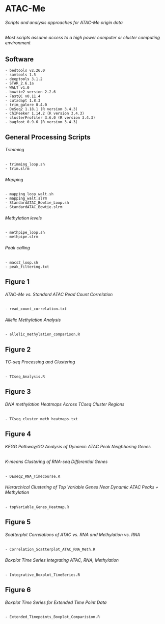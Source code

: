 # ATAC-Me
###### Scripts and analysis approaches for ATAC-Me origin data
###### Most scripts assume access to a high power computer or cluster computing environment

## Software 

    - bedtools v2.26.0
    - samtools 1.5
    - deeptools 3.1.2
    - STAR_2.6.1a 
    - WALT v1.0 
    - bowtie2 version 2.2.6 
    - FastQC v0.11.4
    - cutadapt 1.8.3 
    - trim_galore 0.4.0 
    - DeSeq2 1.18.1 (R version 3.4.3)
    - ChIPeeker 1.14.2 (R version 3.4.3)
    - clusterProfiler 3.6.0 (R version 3.4.3)
    - bagfoot 0.9.6 (R version 3.4.3)

## General Processing Scripts

###### Trimming
    - trimming_loop.sh
    - trim.slrm
###### Mapping 
    - mapping_loop_walt.sh
    - mapping_walt.slrm
    - StandardATAC_Bowtie_Loop.sh
    - StandardATAC_Bowtie.slrm
###### Methylation levels
    - methpipe_loop.sh
    - methpipe.slrm
###### Peak calling
    - macs2_loop.sh
    - peak_filtering.txt
    
## Figure 1
###### ATAC-Me vs. Standard ATAC Read Count Correlation
    - read_count_correlation.txt
###### Allelic Methylation Analysis
    - allelic_methylation_comparison.R

## Figure 2

###### TC-seq Processing and Clustering
    - TCseq_Analysis.R

## Figure 3

###### DNA methylation Heatmaps Across TCseq Cluster Regions
    - TCseq_cluster_meth_heatmaps.txt

## Figure 4
###### KEGG Pathway/GO Analysis of Dynamic ATAC Peak Neighboring Genes

###### K-means Clustering of RNA-seq Differential Genes
    - DEseq2_RNA_Timecourse.R
###### Hierarchical Clustering of Top Variable Genes Near Dynamic ATAC Peaks + Methylation
    - topVariable_Genes_Heatmap.R 
## Figure 5
###### Scatterplot Correlations of ATAC vs. RNA and Methylation vs. RNA
    - Correlation_Scatterplot_ATAC_RNA_Meth.R
###### Boxplot Time Series Integrating ATAC, RNA, Methylation
    - Integrative_Boxplot_TimeSeries.R
## Figure 6
###### Boxplot Time Series for Extended Time Point Data
    - Extended_Timepoints_Boxplot_Comparision.R
